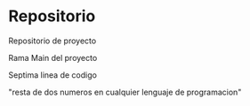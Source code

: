 # Repositorio
Repositorio de proyecto

Rama Main del proyecto

















Septima linea de codigo

"resta de dos numeros en cualquier lenguaje de programacion"







